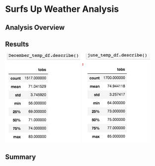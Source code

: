 # Surfs Up Weather Analysis

## Analysis Overview
## Results
![alt text](https://github.com/allison-chavez/surfs_up/blob/main/Monthly%20Weather%20Images/December_Temperatures.png)
![alt text](https://github.com/allison-chavez/surfs_up/blob/main/Monthly%20Weather%20Images/June_Temperatures.png)


## Summary
